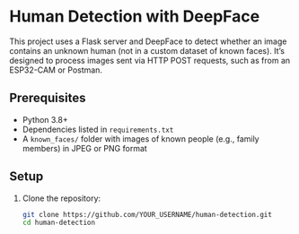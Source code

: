 # Human Detection with DeepFace

This project uses a Flask server and DeepFace to detect whether an image contains an unknown human (not in a custom dataset of known faces). It’s designed to process images sent via HTTP POST requests, such as from an ESP32-CAM or Postman.

## Prerequisites

- Python 3.8+
- Dependencies listed in `requirements.txt`
- A `known_faces/` folder with images of known people (e.g., family members) in JPEG or PNG format

## Setup

1. Clone the repository:
   ```bash
   git clone https://github.com/YOUR_USERNAME/human-detection.git
   cd human-detection